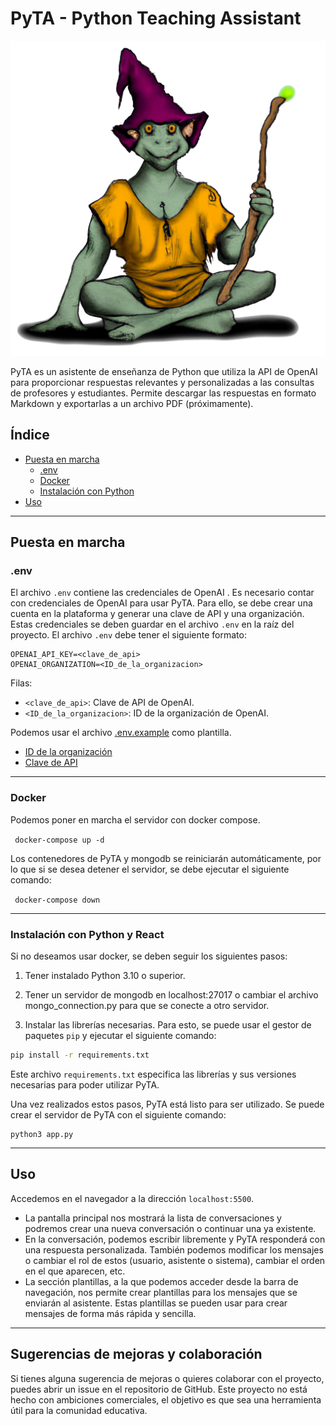 # PyTA - Python Teaching Assistant

![pyta](static/img/pyta.png)
       
PyTA es un asistente de enseñanza de Python que utiliza la API de OpenAI para proporcionar respuestas relevantes y personalizadas a las consultas de profesores y estudiantes. Permite descargar las respuestas en formato Markdown y exportarlas a un archivo PDF (próximamente).


## Índice

- [Puesta en marcha](#puesta-en-marcha)
  - [.env](#env)
  - [Docker](#docker)
  - [Instalación con Python](#instalación-con-python)
- [Uso](#uso)

---

## Puesta en marcha

### .env

El archivo `.env` contiene las credenciales de OpenAI .
Es necesario contar con credenciales de OpenAI para usar PyTA. Para ello, se debe crear una cuenta en la plataforma y generar una clave de API y una organización. Estas credenciales se deben guardar en el archivo `.env` en la raíz del proyecto. El archivo `.env` debe tener el siguiente formato:

```
OPENAI_API_KEY=<clave_de_api>
OPENAI_ORGANIZATION=<ID_de_la_organizacion>

```
Filas:
  - `<clave_de_api>`: Clave de API de OpenAI.
  - `<ID_de_la_organizacion>`: ID de la organización de OpenAI.


Podemos usar el archivo [.env.example](.env.example) como plantilla.


- [ID de la organización](https://platform.openai.com/account/org-settings)
- [Clave de API](https://platform.openai.com/account/api-keys)

---
### Docker

Podemos poner en marcha el servidor con docker compose.

` docker-compose up -d`

Los contenedores de PyTA y mongodb se reiniciarán automáticamente, por lo que si se desea detener el servidor, se debe ejecutar el siguiente comando:

` docker-compose down`


---

### Instalación con Python y React
Si no deseamos usar docker, se deben seguir los siguientes pasos:

1. Tener instalado Python 3.10 o superior.

2. Tener un servidor de mongodb en localhost:27017 o cambiar el archivo mongo_connection.py para que se conecte a otro servidor.

3. Instalar las librerías necesarias. Para esto, se puede usar el gestor de paquetes `pip` y ejecutar el siguiente comando: 

```bash
pip install -r requirements.txt
```

 Este archivo `requirements.txt` especifica las librerías y sus versiones necesarias para poder utilizar PyTA.

Una vez realizados estos pasos, PyTA está listo para ser utilizado. Se puede crear el servidor de PyTA con el siguiente comando:

```
python3 app.py

```
----
## Uso

Accedemos en el navegador a la dirección `localhost:5500`.
* La pantalla principal nos mostrará la lista de conversaciones y podremos crear una nueva conversación o continuar una ya existente.
* En la conversación, podemos escribir libremente y PyTA responderá con una respuesta personalizada. También podemos modificar los mensajes o cambiar el rol de estos (usuario, asistente o sistema), cambiar el orden en el que aparecen, etc. 
* La sección plantillas, a la que podemos acceder desde la barra de navegación, nos permite crear plantillas para los mensajes que se enviarán al asistente. Estas plantillas se pueden usar para crear mensajes de forma más rápida y sencilla.

---

## Sugerencias de mejoras y colaboración


Si tienes alguna sugerencia de mejoras o quieres colaborar con el proyecto, puedes abrir un issue en el repositorio de GitHub. Este proyecto no está hecho con ambiciones comerciales, el objetivo es que sea una herramienta útil para la comunidad educativa.
